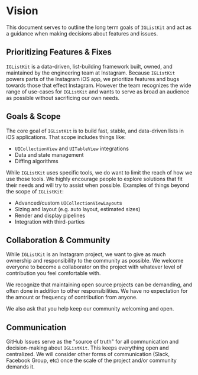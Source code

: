 # Vision

This document serves to outline the long term goals of `IGListKit` and act as a guidance when making decisions about features and issues.

## Prioritizing Features & Fixes

`IGListKit` is a data-driven, list-building framework built, owned, and maintained by the engineering team at Instagram. Because `IGListKit` powers parts of the Instagram iOS app, we prioritize features and bugs towards those that effect Instagram. However the team recognizes the wide range of use-cases for `IGListKit` and wants to serve as broad an audience as possible without sacrificing our own needs.

## Goals & Scope

The core goal of `IGListKit` is to build fast, stable, and data-driven lists in iOS applications. That scope includes things like:

- `UICollectionView` and `UITableView` integrations
- Data and state management
- Diffing algorithms

While `IGListKit` uses specific tools, we do want to limit the reach of how we use those tools. We highly encourage people to explore solutions that fit their needs and will try to assist when possible. Examples of things beyond the scope of `IGListKit`:

- Advanced/custom `UICollectionViewLayout`s
- Sizing and layout (e.g. auto layout, estimated sizes)
- Render and display pipelines
- Integration with third-parties

## Collaboration & Community

While `IGListKit` is an Instagram project, we want to give as much ownership and responsibility to the community as possible. We welcome everyone to become a collaborator on the project with whatever level of contribution you feel comfortable with.

We recognize that maintaining open source projects can be demanding, and often done in addition to other responsibilities. We have no expectation for the amount or frequency of contribution from anyone.

We also ask that you help keep our community welcoming and open.

## Communication

GitHub Issues serve as the "source of truth" for all communication and decision-making about `IGListKit`. This keeps everything open and centralized. We will consider other forms of communication (Slack, Facebook Group, etc) once the scale of the project and/or community demands it.
